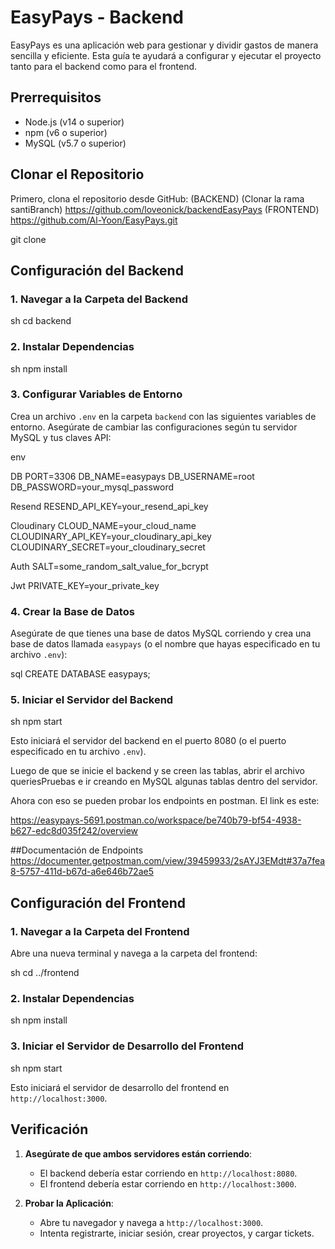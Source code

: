 # EasyPays - Backend

EasyPays es una aplicación web para gestionar y dividir gastos de manera sencilla y eficiente. Esta guía te ayudará a configurar y ejecutar el proyecto tanto para el backend como para el frontend.

## Prerrequisitos

- Node.js (v14 o superior)
- npm (v6 o superior)
- MySQL (v5.7 o superior)

## Clonar el Repositorio

Primero, clona el repositorio desde GitHub:
(BACKEND) (Clonar la rama santiBranch)
https://github.com/loveonick/backendEasyPays
(FRONTEND)
https://github.com/Al-Yoon/EasyPays.git

git clone

## Configuración del Backend

### 1. Navegar a la Carpeta del Backend

sh cd backend

### 2. Instalar Dependencias

sh npm install

### 3. Configurar Variables de Entorno

Crea un archivo `.env` en la carpeta `backend` con las siguientes variables de entorno. Asegúrate de cambiar las configuraciones según tu servidor MySQL y tus claves API:

env

DB
PORT=3306 DB_NAME=easypays DB_USERNAME=root DB_PASSWORD=your_mysql_password

Resend
RESEND_API_KEY=your_resend_api_key

Cloudinary
CLOUD_NAME=your_cloud_name CLOUDINARY_API_KEY=your_cloudinary_api_key CLOUDINARY_SECRET=your_cloudinary_secret

Auth
SALT=some_random_salt_value_for_bcrypt

Jwt
PRIVATE_KEY=your_private_key

### 4. Crear la Base de Datos

Asegúrate de que tienes una base de datos MySQL corriendo y crea una base de datos llamada `easypays` (o el nombre que hayas especificado en tu archivo `.env`):

sql CREATE DATABASE easypays;

### 5. Iniciar el Servidor del Backend

sh npm start

Esto iniciará el servidor del backend en el puerto 8080 (o el puerto especificado en tu archivo `.env`).

Luego de que se inicie el backend y se creen las tablas, abrir el archivo queriesPruebas e ir creando en MySQL algunas tablas dentro del servidor.

Ahora con eso se pueden probar los endpoints en postman. El link es este:

https://easypays-5691.postman.co/workspace/be740b79-bf54-4938-b627-edc8d035f242/overview

##Documentación de Endpoints
https://documenter.getpostman.com/view/39459933/2sAYJ3EMdt#37a7fea8-5757-411d-b67d-a6e646b72ae5

## Configuración del Frontend

### 1. Navegar a la Carpeta del Frontend

Abre una nueva terminal y navega a la carpeta del frontend:

sh cd ../frontend

### 2. Instalar Dependencias

sh npm install

### 3. Iniciar el Servidor de Desarrollo del Frontend

sh npm start

Esto iniciará el servidor de desarrollo del frontend en `http://localhost:3000`.

## Verificación

1. **Asegúrate de que ambos servidores están corriendo**:
   - El backend debería estar corriendo en `http://localhost:8080`.
   - El frontend debería estar corriendo en `http://localhost:3000`.

2. **Probar la Aplicación**:
   - Abre tu navegador y navega a `http://localhost:3000`.
   - Intenta registrarte, iniciar sesión, crear proyectos, y cargar tickets.
